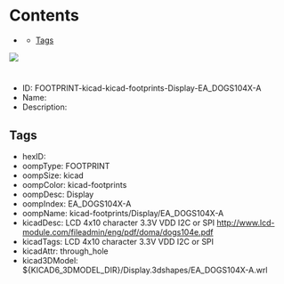 



Contents
========

* [](#)
	* [Tags](#tags)
  
![][im]
# 

- ID: FOOTPRINT-kicad-kicad-footprints-Display-EA_DOGS104X-A
- Name: 
- Description: 

## Tags

- hexID: 
- oompType: FOOTPRINT
- oompSize: kicad
- oompColor: kicad-footprints
- oompDesc: Display
- oompIndex: EA_DOGS104X-A
- oompName: kicad-footprints/Display/EA_DOGS104X-A
- kicadDesc: LCD 4x10 character 3.3V VDD I2C or SPI http://www.lcd-module.com/fileadmin/eng/pdf/doma/dogs104e.pdf
- kicadTags: LCD 4x10 character 3.3V VDD I2C or SPI
- kicadAttr: through_hole
- kicad3DModel: ${KICAD6_3DMODEL_DIR}/Display.3dshapes/EA_DOGS104X-A.wrl



[im]: image.png
